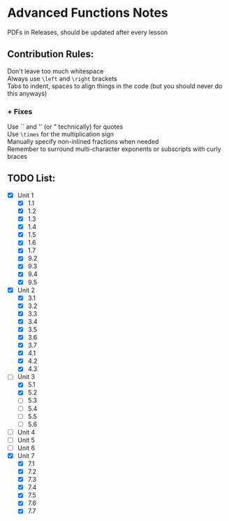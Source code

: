 # Advanced Functions Notes
PDFs in Releases, should be updated after every lesson

## Contribution Rules:
Don't leave too much whitespace  
Always use `\left` and `\right` brackets  
Tabs to indent, spaces to align things in the code (but you should never do this anyways)  
### + Fixes
Use `` and '' (or " technically) for quotes  
Use `\times` for the multiplication sign  
Manually specify non-inlined fractions when needed  
Remember to surround multi-character exponents or subscripts with curly braces

## TODO List:
- [x] Unit 1
  - [x] 1.1
  - [x] 1.2
  - [x] 1.3
  - [x] 1.4
  - [x] 1.5
  - [x] 1.6
  - [x] 1.7
  - [x] 9.2
  - [x] 9.3
  - [x] 9.4
  - [x] 9.5
- [x] Unit 2
  - [x] 3.1
  - [x] 3.2
  - [x] 3.3
  - [x] 3.4
  - [x] 3.5
  - [x] 3.6
  - [x] 3.7
  - [x] 4.1
  - [x] 4.2
  - [x] 4.3
- [ ] Unit 3
  - [x] 5.1
  - [x] 5.2
  - [ ] 5.3
  - [ ] 5.4
  - [ ] 5.5
  - [ ] 5.6
- [ ] Unit 4
- [ ] Unit 5
- [ ] Unit 6
- [x] Unit 7
  - [x] 7.1
  - [x] 7.2
  - [x] 7.3
  - [x] 7.4
  - [x] 7.5
  - [x] 7.6
  - [x] 7.7
